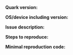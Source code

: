 <!-- Please search existing issues for potential duplicates before filing yours:
https://github.com/Quark-Toolkit/Quark/issues?q=is%3Aissue
-->

**Quark version:**
<!-- Specify commit hash if non-official. -->


**OS/device including version:**
<!-- Specify GPU model and drivers if graphics-related. -->


**Issue description:**
<!-- What happened, and what was expected. -->


**Steps to reproduce:**


**Minimal reproduction code:**
<!-- Recommended as it greatly speeds up debugging. Drag and drop a zip archive to upload it. -->
